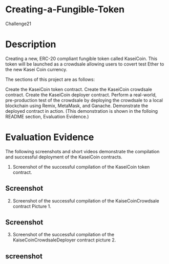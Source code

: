 # Creating-a-Fungible-Token

Challenge21

# Description

Creating a new, ERC-20 compliant fungible token called KaseiCoin. This token will be launched as a crowdsale allowing users to covert test Ether to the new Kasei Coin currency.

The sections of this project are as follows:

Create the KaseiCoin token contract.
Create the KaseiCoin crowdsale contract.
Create the KaseiCoin deployer contract.
Perform a real-world, pre-production test of the crowdsale by deploying the crowdsale to a local blockchain using Remix, MetaMask, and Ganache.
Demonstrate the deployed contract in action. (This demonstration is shown in the folloing README section, Evaluation Evidence.)

# Evaluation Evidence

The following screenshots and short videos demonstrate the compilation and successful deployment of the KaseiCoin contracts.

1. Screenshot of the successful compilation of the KaseiCoin token contract.

## Screenshot


2. Screenshot of the successful compilation of the KaiseCoinCrowdsale contract Picture 1.

## Screenshot


3. Screenshot of the successful compilation of the KaiseCoinCrowdsaleDeployer contract picture 2.

## screenshot